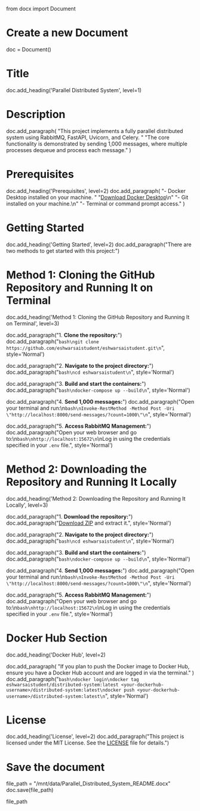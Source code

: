 from docx import Document

# Create a new Document
doc = Document()

# Title
doc.add_heading('Parallel Distributed System', level=1)

# Description
doc.add_paragraph(
    "This project implements a fully parallel distributed system using RabbitMQ, FastAPI, Uvicorn, and Celery. "
    "The core functionality is demonstrated by sending 1,000 messages, where multiple processes dequeue and process each message."
)

# Prerequisites
doc.add_heading('Prerequisites', level=2)
doc.add_paragraph(
    "- Docker Desktop installed on your machine. "
    "[Download Docker Desktop](https://www.docker.com/products/docker-desktop/)\n"
    "- Git installed on your machine.\n"
    "- Terminal or command prompt access."
)

# Getting Started
doc.add_heading('Getting Started', level=2)
doc.add_paragraph("There are two methods to get started with this project:")

# Method 1: Cloning the GitHub Repository and Running It on Terminal
doc.add_heading('Method 1: Cloning the GitHub Repository and Running It on Terminal', level=3)

doc.add_paragraph("1. **Clone the repository:**")
doc.add_paragraph("```bash\ngit clone https://github.com/eshwarsaistudent/eshwarsaistudent.git\n```", style='Normal')

doc.add_paragraph("2. **Navigate to the project directory:**")
doc.add_paragraph("```bash\ncd eshwarsaistudent\n```", style='Normal')

doc.add_paragraph("3. **Build and start the containers:**")
doc.add_paragraph("```bash\ndocker-compose up --build\n```", style='Normal')

doc.add_paragraph("4. **Send 1,000 messages:**")
doc.add_paragraph("Open your terminal and run:\n```bash\nInvoke-RestMethod -Method Post -Uri \"http://localhost:8000/send-messages/?count=1000\"\n```", style='Normal')

doc.add_paragraph("5. **Access RabbitMQ Management:**")
doc.add_paragraph("Open your web browser and go to:\n```bash\nhttp://localhost:15672\n```\nLog in using the credentials specified in your `.env` file.", style='Normal')

# Method 2: Downloading the Repository and Running It Locally
doc.add_heading('Method 2: Downloading the Repository and Running It Locally', level=3)

doc.add_paragraph("1. **Download the repository:**")
doc.add_paragraph("[Download ZIP](https://github.com/eshwarsaistudent/eshwarsaistudent/archive/refs/heads/main.zip) and extract it.", style='Normal')

doc.add_paragraph("2. **Navigate to the project directory:**")
doc.add_paragraph("```bash\ncd eshwarsaistudent\n```", style='Normal')

doc.add_paragraph("3. **Build and start the containers:**")
doc.add_paragraph("```bash\ndocker-compose up --build\n```", style='Normal')

doc.add_paragraph("4. **Send 1,000 messages:**")
doc.add_paragraph("Open your terminal and run:\n```bash\nInvoke-RestMethod -Method Post -Uri \"http://localhost:8000/send-messages/?count=1000\"\n```", style='Normal')

doc.add_paragraph("5. **Access RabbitMQ Management:**")
doc.add_paragraph("Open your web browser and go to:\n```bash\nhttp://localhost:15672\n```\nLog in using the credentials specified in your `.env` file.", style='Normal')

# Docker Hub Section
doc.add_heading('Docker Hub', level=2)

doc.add_paragraph(
    "If you plan to push the Docker image to Docker Hub, ensure you have a Docker Hub account and are logged in via the terminal."
)
doc.add_paragraph("```bash\ndocker login\ndocker tag eshwarsaistudent/distributed-system:latest <your-dockerhub-username>/distributed-system:latest\ndocker push <your-dockerhub-username>/distributed-system:latest\n```", style='Normal')

# License
doc.add_heading('License', level=2)
doc.add_paragraph("This project is licensed under the MIT License. See the [LICENSE](LICENSE) file for details.")

# Save the document
file_path = "/mnt/data/Parallel_Distributed_System_README.docx"
doc.save(file_path)

file_path
